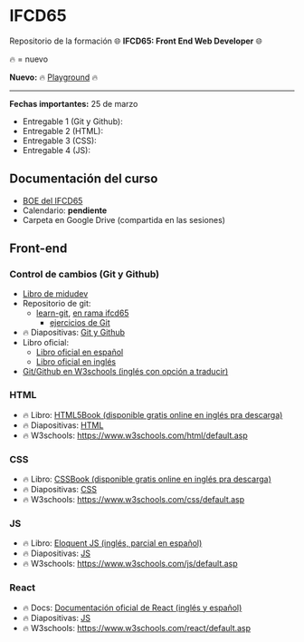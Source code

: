 # IFCD65
Repositorio de la formación 🌐 **IFCD65: Front End Web Developer** 🌐

🔥 = nuevo

**Nuevo:** 🔥 [Playground](./playground.md) 🔥

---

**Fechas importantes:** 25 de marzo

- Entregable 1 (Git y Github):
- Entregable 2 (HTML):
- Entregable 3 (CSS):
- Entregable 4 (JS):

## Documentación del curso

- [BOE del IFCD65](https://sede.sepe.gob.es/es/portaltrabaja/resources/pdf/especialidades/IFCD65.pdf)
- Calendario: **pendiente**
- Carpeta en Google Drive (compartida en las sesiones)

## Front-end

### Control de cambios (Git y Github)

- [Libro de midudev](https://aprendiendogit.com/)
- Repositorio de git: 
  - [learn-git](https://github.com/cesarlpb/learn-git), [en rama ifcd65](https://github.com/cesarlpb/learn-git/tree/ifcd65)
    - [ejercicios de Git](https://github.com/cesarlpb/learn-git/tree/ifcd65/ejercicios)
- 🔥 Diapositivas: [Git y Github](./diapositivas/01.control-de-cambios/)
- Libro oficial:
  - [Libro oficial en español](https://git-scm.com/book/es/v2)
  - [Libro oficial en inglés](https://git-scm.com/book/en/v2)
- [Git/Github en W3schools (inglés con opción a traducir)](https://www.w3schools.com/git/default.asp)

### HTML

- 🔥 Libro: [HTML5Book (disponible gratis online en inglés pra descarga)](https://goalkicker.com/HTML5Book/)
- 🔥 Diapositivas: [HTML](./diapositivas/02.html/)
- 🔥 W3schools: https://www.w3schools.com/html/default.asp

### CSS

- 🔥 Libro: [CSSBook (disponible gratis online en inglés pra descarga)](https://goalkicker.com/CSSBook/)
- 🔥 Diapositivas: [CSS](./diapositivas/03.css/)
- 🔥 W3schools: https://www.w3schools.com/css/default.asp

### JS 

- 🔥 Libro: [Eloquent JS (inglés, parcial en español)](https://eloquentjavascript.net/)
- 🔥 Diapositivas: [JS](./diapositivas/04.js/)
- 🔥 W3schools: https://www.w3schools.com/js/default.asp

### React 

- 🔥 Docs: [Documentación oficial de React (inglés y español)](https://react.dev/learn) 
- 🔥 Diapositivas: [JS](./diapositivas/05.react/)
- 🔥 W3schools: https://www.w3schools.com/react/default.asp